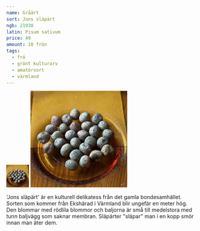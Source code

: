 ```yaml
---
name: Gråärt
sort: Jons släpärt
ngb: 21938
latin: Pisum sativum
price: 49
amount: 10 frön
tags:
  - frö
  - grönt kulturarv
  - amatörsort
  - värmland
---
```


<img src="/img/fro-jons-slapart.jpg" width="60" data-srcset="1x, 1.5x, 2x" alt="Gråärt Jons släpärt" class="thumb">
<img src="/img/fro-jons-slapart.jpg" width="256" data-srcset="1x, 1.5x, 2x" alt="Gråärt Jons släpärt">

'Jons släpärt' är en kulturell delikatess från det gamla bondesamhället. Sorten som kommer från Ekshärad i Värmland blir ungefär en meter hög. Den blommar med rödlila blommor och baljorna är små till medelstora med tunn baljvägg som saknar membran. Släpärter "släpar" man i en kopp smör innan man äter dem.
